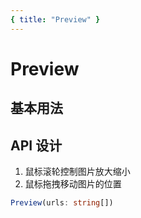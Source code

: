 ```yaml
---
{ title: "Preview" }
---
```


# Preview

## 基本用法

## API 设计

1. 鼠标滚轮控制图片放大缩小
2. 鼠标拖拽移动图片的位置

```typescript
Preview(urls: string[])

```
